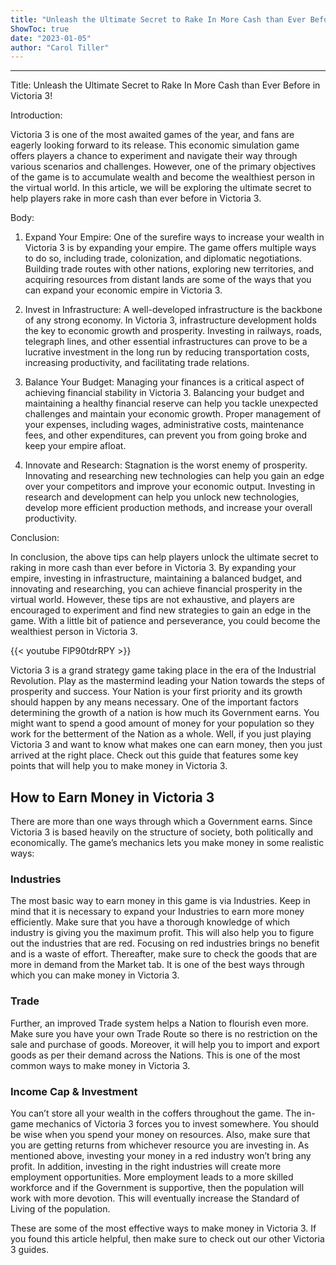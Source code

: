 ```yaml
---
title: "Unleash the Ultimate Secret to Rake In More Cash than Ever Before in Victoria 3!"
ShowToc: true 
date: "2023-01-05"
author: "Carol Tiller"
---
```

*****
Title: Unleash the Ultimate Secret to Rake In More Cash than Ever Before in Victoria 3!

Introduction:

Victoria 3 is one of the most awaited games of the year, and fans are eagerly looking forward to its release. This economic simulation game offers players a chance to experiment and navigate their way through various scenarios and challenges. However, one of the primary objectives of the game is to accumulate wealth and become the wealthiest person in the virtual world. In this article, we will be exploring the ultimate secret to help players rake in more cash than ever before in Victoria 3.

Body:

1. Expand Your Empire: 
One of the surefire ways to increase your wealth in Victoria 3 is by expanding your empire. The game offers multiple ways to do so, including trade, colonization, and diplomatic negotiations. Building trade routes with other nations, exploring new territories, and acquiring resources from distant lands are some of the ways that you can expand your economic empire in Victoria 3.

2. Invest in Infrastructure:
A well-developed infrastructure is the backbone of any strong economy. In Victoria 3, infrastructure development holds the key to economic growth and prosperity. Investing in railways, roads, telegraph lines, and other essential infrastructures can prove to be a lucrative investment in the long run by reducing transportation costs, increasing productivity, and facilitating trade relations.

3. Balance Your Budget: 
Managing your finances is a critical aspect of achieving financial stability in Victoria 3. Balancing your budget and maintaining a healthy financial reserve can help you tackle unexpected challenges and maintain your economic growth. Proper management of your expenses, including wages, administrative costs, maintenance fees, and other expenditures, can prevent you from going broke and keep your empire afloat.

4. Innovate and Research:
Stagnation is the worst enemy of prosperity. Innovating and researching new technologies can help you gain an edge over your competitors and improve your economic output. Investing in research and development can help you unlock new technologies, develop more efficient production methods, and increase your overall productivity.

Conclusion:

In conclusion, the above tips can help players unlock the ultimate secret to raking in more cash than ever before in Victoria 3. By expanding your empire, investing in infrastructure, maintaining a balanced budget, and innovating and researching, you can achieve financial prosperity in the virtual world. However, these tips are not exhaustive, and players are encouraged to experiment and find new strategies to gain an edge in the game. With a little bit of patience and perseverance, you could become the wealthiest person in Victoria 3.

{{< youtube FlP90tdrRPY >}} 



Victoria 3 is a grand strategy game taking place in the era of the Industrial Revolution. Play as the mastermind leading your Nation towards the steps of prosperity and success. Your Nation is your first priority and its growth should happen by any means necessary. One of the important factors determining the growth of a nation is how much its Government earns. You might want to spend a good amount of money for your population so they work for the betterment of the Nation as a whole. Well, if you just playing Victoria 3 and want to know what makes one can earn money, then you just arrived at the right place. Check out this guide that features some key points that will help you to make money in Victoria 3.
 
## How to Earn Money in Victoria 3
 

 
There are more than one ways through which a Government earns. Since Victoria 3 is based heavily on the structure of society, both politically and economically. The game’s mechanics lets you make money in some realistic ways:
 
### Industries
 
The most basic way to earn money in this game is via Industries. Keep in mind that it is necessary to expand your Industries to earn more money efficiently. Make sure that you have a thorough knowledge of which industry is giving you the maximum profit. This will also help you to figure out the industries that are red. Focusing on red industries brings no benefit and is a waste of effort. Thereafter, make sure to check the goods that are more in demand from the Market tab. It is one of the best ways through which you can make money in Victoria 3.
 
### Trade
 
Further, an improved Trade system helps a Nation to flourish even more. Make sure you have your own Trade Route so there is no restriction on the sale and purchase of goods. Moreover, it will help you to import and export goods as per their demand across the Nations. This is one of the most common ways to make money in Victoria 3.
 
### Income Cap & Investment
 
You can’t store all your wealth in the coffers throughout the game. The in-game mechanics of Victoria 3 forces you to invest somewhere. You should be wise when you spend your money on resources. Also, make sure that you are getting returns from whichever resource you are investing in. As mentioned above, investing your money in a red industry won’t bring any profit. In addition, investing in the right industries will create more employment opportunities. More employment leads to a more skilled workforce and if the Government is supportive, then the population will work with more devotion. This will eventually increase the Standard of Living of the population.
 
These are some of the most effective ways to make money in Victoria 3. If you found this article helpful, then make sure to check out our other Victoria 3 guides.




